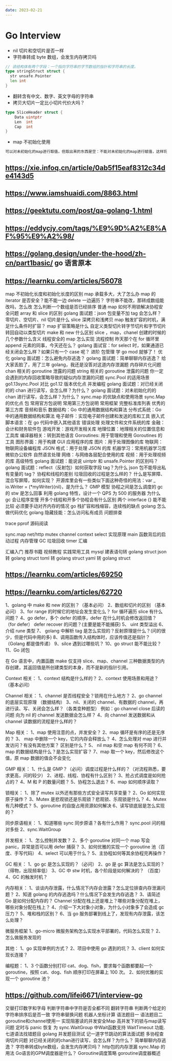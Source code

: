 ```yaml
---
date: 2023-02-21
---
```


# Go Interview

- nil 切片和空切片是否一样
- 字符串转成 byte 数组，会发生内存拷贝吗

```go
// 该结构体有两个字段：一个指向字符串的字节数组的指针和字符串的长度。
type stringStruct struct {
  str unsafe.Pointer
  len int
}
```
- 翻转含有中文、数字、英文字母的字符串
- 拷贝大切片一定比小切片代价大吗？

```go
type SliceHeader struct {
	Data uintptr
	Len  int
	Cap  int
}
```

- map 不初始化使用

```go
可以对未初始化的map进行取值，但取出来的东西是空：不能对未初始化的map进行赋值，这样将会抛出一个异常：panic: assignment to entry in nil map
```

## https://xie.infoq.cn/article/0ab5f15eaf8312c34de4143d5

## https://www.iamshuaidi.com/8863.html

## https://geektutu.com/post/qa-golang-1.html

## https://eddycjy.com/tags/%E9%9D%A2%E8%AF%95%E9%A2%98/

## https://golang.design/under-the-hood/zh-cn/part1basic/ go 语言原本

## https://learnku.com/articles/56078

map 不初始化长度和初始化长度的区别
map 承载多大，大了怎么办
map 的 iterator 是否安全？能不能一边 delete 一边遍历？
字符串不能改，那转成数组能改吗，怎么改
怎么判断一个数组是否已经排序
普通 map 如何不用锁解决协程安全问题
array 和 slice 的区别
golang 面试题：json 包变量不加 tag 会怎么样？
零切片、空切片、nil 切片是什么
slice 深拷贝和浅拷贝
map 触发扩容的时机，满足什么条件时扩容？
map 扩容策略是什么
自定义类型切片转字节切片和字节切片转回自动以类型切片
make 和 new 什么区别
slice ，map，chanel 创建的时候的几个参数什么含义
线程安全的 map 怎么实现
流程控制
昨天那个在 for 循环里 append 元素的同事，今天还在么？
golang 面试官：for select 时，如果通道已经关闭会怎么样？如果只有一个 case 呢？
进阶
包管理
学 go mod 就够了！
优化
golang 面试题：怎么避免内存逃逸？
golang 面试题：简单聊聊内存逃逸？
给大家丢脸了，用了三年 golang，我还是没答对这道内存泄漏题
内存碎片化问题
chan 相关的 goroutine 泄露的问题
string 相关的 goroutine 泄露的问题
你一定会遇到的内存回收策略导致的疑似内存泄漏的问题
sync.Pool 的适用场景
go1.13sync.Pool 对比 go1.12 版本优化点
并发编程
golang 面试题：对已经关闭的的 chan 进行读写，会怎么样？为什么？
golang 面试题：对未初始化的的 chan 进行读写，会怎么样？为什么？
sync.map 的优缺点和使用场景
sync.Map 的优化点
包
常用官方包说明
常用第三方包说明
常用框架
完整标准库列表
优秀的第三方库
音频和音乐
数据结构：Go 中的通用数据结构和算法
分布式系统：Go 中的通用数据结构和算法
电子邮件：实现电子邮件创建和发送的库和工具
嵌入式脚本语言：在 go 代码中嵌入其他语言
错误处理
处理文件和文件系统的库
金融：会计和财务软件包
游戏开发：游戏开发相关库
地理位置：地理相关的位置信息和工具库
编译器相关：转到其他语言
Goroutines: 用于管理和使用 Goroutines 的工具
图形界面：用于构建 GUI 应用程序的库
图片：用于处理图像的库
物联网：物联网设备编程库
JSON 格式：用于处理 JSON 的库
机器学习：常用机器学习库
微软办公软件
自然语言处理
网络：与网络各层配合使用的库
视频：用于处理视频的库
高级特性
golang 面试题：能说说 uintptr 和 unsafe.Pointer 的区别吗？
golang 面试题：reflect（反射包）如何获取字段 tag？为什么 json 包不能导出私有变量的 tag？
协程和线程的差别
垃圾回收的过程是怎么样的？
什么是写屏障、混合写屏障，如何实现？
开源库里会有一些类似下面这种奇怪的用法：var _ io.Writer = (*myWriter)(nil)，是为什么？
GMP 模型
协程之间是怎么调度的
gc 的 stw 是怎么回事
利用 golang 特性，设计一个 QPS 为 500 的服务器
为什么 gc 会让程序变慢
开多个线程和开多个协程会有什么区别
两个 interface {} 能不能比较
必须要手动对齐内存的情况
go 栈扩容和栈缩容，连续栈的缺点
golang 怎么做代码优化
golang 隐藏技能：怎么访问私有成员
问题排查

trace
pprof
源码阅读

sync.map
net/http
mutex
channel
context
select 实现原理
main 函数背后的启动过程
内存管理
GC 垃圾回收
timer
汇编

汇编入门
推荐书籍
视频教程
实践常用工具
mysql 建表语句转 golang struct
json 转 golang struct
toml 转 golang struct
yaml 转 golang struct

## https://learnku.com/articles/69250

## https://learnku.com/articles/62720

1、golang 中 make 和 new 的区别？（基本必问）
2、数组和切片的区别 （基本必问）
3、for range 的时候它的地址会发生变化么？
for 循环遍历 slice 有什么问题？
4、go defer，多个 defer 的顺序，defer 在什么时机会修改返回值？（for defer）
defer recover 的问题？(主要是能不能捕获)
5、 uint 类型溢出
6、介绍 rune 类型
7、 golang 中解析 tag 是怎么实现的？反射原理是什么？(问的很少，但是代码中用的多)
8、调用函数传入结构体时，应该传值还是指针？ （Golang 都是值传递）
9、silce 遇到过哪些坑？
10、go struct 能不能比较？
11、Go 闭包

在 Go 语言中，内置函数 make 仅支持 slice、map、channel 三种数据类型的内存创建，其返回值是所创建类型的本身，而不是新的指针引用。

Context 相关：
1、context 结构是什么样的？
2、context 使用场景和用途？（基本必问）

Channel 相关：
1、channel 是否线程安全？锁用在什么地方？
2、go channel 的底层实现原理 （数据结构）
3、nil、关闭的 channel、有数据的 channel，再进行读、写、关闭会怎么样？（各类变种题型）
例如：go channel close 后读的问题
向为 nil 的 channel 发送数据会怎么样？
4、向 channel 发送数据和从 channel 读数据的流程是什么样的？

Map 相关：
1、map 使用注意的点，并发安全？
2、map 循环是有序的还是无序的？
3、 map 中删除一个 key，它的内存会释放么？
4、怎么处理对 map 进行并发访问？有没有其他方案？ 区别是什么？
5、 nil map 和空 map 有何不同？
6、map 的数据结构是什么？是怎么实现扩容？
7、map 取一个 key，然后修改这个值，原 map 数据的值会不会变化

GMP 相关：
1、什么是 GMP？（必问）调度过程是什么样的？（对流程熟悉，要求更高，问的较少）
2、进程、线程、协程有什么区别？
3、抢占式调度是如何抢占的？
4、M 和 P 的数量问题？
5、协程怎么退出？
6、map 如何顺序读取？

锁相关：
1、除了 mutex 以外还有那些方式安全读写共享变量？
2、Go 如何实现原子操作？
3、Mutex 是悲观锁还是乐观锁？悲观锁、乐观锁是什么？
4、Mutex 有几种模式？
5、goroutine 的自旋占用资源如何解决
6、读写锁底层是怎么实现的？

同步原语相关：
1、知道哪些 sync 同步原语？各有什么作用？
sync.pool 问的相对多些
2、sync.WaitGroup

并发相关：
1、怎么控制并发数？
2、多个 goroutine 对同一个 map 写会 panic，异常是否可以用 defer 捕获？
3、如何优雅的实现一个 goroutine 池（百度、手写代码）
4、select 可以用于什么？
5、主协程如何等其余协程完再操作？

GC 相关：
1、go gc 是怎么实现的？（必问）
2、go 是 gc 算法是怎么实现的？ （得物，出现频率低）
3、GC 中 stw 时机，各个阶段是如何解决的？ （百度）
4、GC 的触发时机？

内存相关：
1、谈谈内存泄露，什么情况下内存会泄露？怎么定位排查内存泄漏问题？
2、知道 golang 的内存逃逸吗？什么情况下会发生内存逃逸？
3、请简述 Go 是如何分配内存的？
Channel 分配在栈上还是堆上？哪些对象分配在堆上，哪些对象分配在栈上？
4、介绍一下大对象小对象，为什么小对象多了会造成 gc 压力？
5、堆和栈的区别？
6、当 go 服务部署到线上了，发现有内存泄露，该怎么处理？

微服务框架
1、go-micro 微服务架构怎么实现水平部署的，代码怎么实现？
2、怎么做服务发现的

其他：
1、go 实现单例的方式？
2、项目中使用 go 遇到的坑？
3、client 如何实现长连接？

编程题：
1、3 个函数分别打印 cat、dog、fish，要求每个函数都要起一个 goroutine，按照 cat、dog、fish 顺序打印在屏幕上 100 次。
2、如何优雅的实现一个 goroutine 池？


## https://github.com/lifei6671/interview-go

  交替打印数字和字母
  判断字符串中字符是否全都不同
  翻转字符串
  判断两个给定的字符串排序后是否一致
  字符串替换问题
  机器人坐标计算
  语法题目一
  语法题目二
  goroutine和channel使用一
  实现阻塞读的并发安全Map
  高并发下的锁与map读写问题
  定时与 panic 恢复
  为 sync.WaitGroup 中Wait函数支持 WaitTimeout 功能.
  七道语法找错题目
  golang 并发题目测试
  记一道字节跳动的算法面试题
  多协程查询切片问题
  对已经关闭的的chan进行读写，会怎么样？为什么？
  简单聊聊内存逃逸？
  字符串转成byte数组，会发生内存拷贝吗？
  http包的内存泄漏
  sync.Map 的用法
  Go语言的GPM调度器是什么？
  Goroutine调度策略
  goroutine调度器概述
